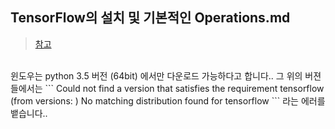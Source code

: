 ## TensorFlow의 설치 및 기본적인 Operations.md
> <a href="https://www.youtube.com/watch?v=-57Ne86Ia8w&index=3&list=PLlMkM4tgfjnLSOjrEJN31gZATbcj_MpUm">참고</a>

<br>
윈도우는 python 3.5 버전 (64bit) 에서만 다운로드 가능하다고 합니다..
그 위의 버젼들에서는 
```
Could not find a version that satisfies the requirement tensorflow (from versions: )
No matching distribution found for tensorflow
```
라는 에러를 뱉습니다..
<strong></strong>
